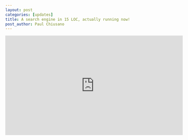 ```yaml
---
layout: post
categories: [updates]
title: A search engine in 15 LOC, actually running now!
post_author: Paul Chiusano
---
```


<iframe width="560" height="315" src="https://www.youtube.com/embed/f6yA3t0dO-k" frameborder="0" allowfullscreen></iframe>

```text

```

